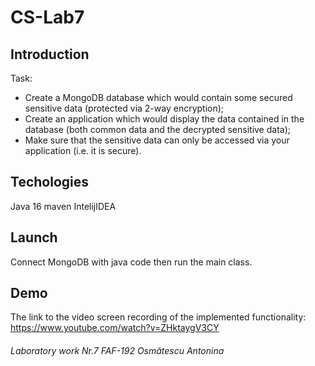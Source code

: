 # CS-Lab7
## Introduction
Task:<br>
- Create a MongoDB database which would contain some secured sensitive data (protected
via 2-way encryption);<br>
- Create an application which would display the data contained in the database (both
common data and the decrypted sensitive data);<br>
- Make sure that the sensitive data can only be accessed via your application (i.e. it is
secure).
## Techologies
Java 16 maven IntelijIDEA
## Launch
Connect MongoDB with java code then run the main class. 
## Demo
The link to the video screen recording of the implemented functionality: https://www.youtube.com/watch?v=ZHktaygV3CY
###### Laboratory work Nr.7 FAF-192 Osmătescu Antonina
